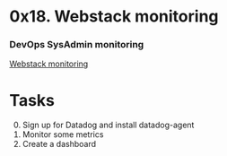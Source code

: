 # 0x18. Webstack monitoring
### DevOps SysAdmin monitoring

[Webstack monitoring](https://intranet.alxswe.com/projects/281)

# Tasks
0. Sign up for Datadog and install datadog-agent
1. Monitor some metrics
2. Create a dashboard
